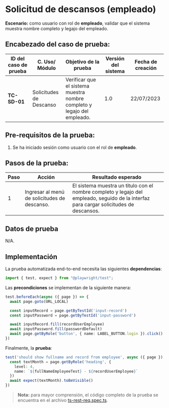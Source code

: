 # Solicitud de descansos (empleado)

**Escenario:** como usuario con rol de **empleado**, validar que el sistema muestra nombre completo y legajo del empleado.

## Encabezado del caso de prueba:

| ID del caso de prueba | C. Uso/ Módulo | Objetivo de la prueba                                                                        | Versión del sistema | Fecha de creación |
| --------------------- | -------------- | -------------------------------------------------------------------------------------------- | ------------------- | ----------------- |
| **TC-SD-01**          | Solicitudes de Descanso | Verificar que el sistema muestra nombre completo y legajo del empleado. | 1.0                 | 22/07/2023        |

## Pre-requisitos de la prueba:

1. Se ha iniciado sesión como usuario con el rol de **empleado**.

## Pasos de la prueba:

| Paso | Acción                                                                 | Resultado esperado                                                                                                                                                               |
| ---- | ---------------------------------------------------------------------- | -------------------------------------------------------------------------------------------------------------------------------------------------------------------------------- |
| 1 | Ingresar al menú de solicitudes de descanso. | El sistema muestra un titulo con el nombre completo y legajo del empleado, seguido de la interfaz para cargar solicitudes de descansos. |

## Datos de prueba

N/A.

## Implementación

La prueba automatizada end-to-end necesita las siguientes **dependencias**:

```typescript
import { test, expect } from "@playwright/test";
```

Las **precondiciones** se implementan de la siguiente manera:

```typescript
test.beforeEach(async ({ page }) => {
  await page.goto(URL_LOCAL)

  const inputRecord = page.getByTestId('input-record')
  const inputPassword = page.getByTestId('input-password')

  await inputRecord.fill(recordUserEmployee)
  await inputPassword.fill(passwordDefault)
  await page.getByRole('button', { name: LABEL_BUTTON.login }).click()
})
```

Finalmente, la **prueba**:

```typescript
test('should show fullname and record from employee', async ({ page }) => {
  const textMonth = page.getByRole('heading', {
    level: 4,
    name: `${fullNameEmployeeTest} - ${recordUserEmployee}`
  })
  await expect(textMonth).toBeVisible()
})
```

> **Nota:** para mayor comprensión, el código completo de la prueba se encuentra en el archivo [ts-rest-req.spec.ts](/e2e/menu_employee/ts-rest-req.spec.ts).